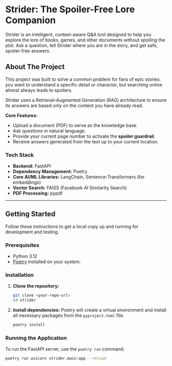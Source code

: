 # Strider: The Spoiler-Free Lore Companion

Strider is an intelligent, context-aware Q&A tool designed to help you explore the lore of books, games, and other documents without spoiling the plot. Ask a question, tell Strider where you are in the story, and get safe, spoiler-free answers.

## About The Project

This project was built to solve a common problem for fans of epic stories: you want to understand a specific detail or character, but searching online almost always leads to spoilers.

Strider uses a Retrieval-Augmented Generation (RAG) architecture to ensure its answers are based *only* on the content you have already read.

**Core Features:**
* Upload a document (PDF) to serve as the knowledge base.
* Ask questions in natural language.
* Provide your current page number to activate the **spoiler guardrail**.
* Receive answers generated from the text up to your current location.

### Tech Stack

* **Backend:** FastAPI
* **Dependency Management:** Poetry
* **Core AI/ML Libraries:** LangChain, Sentence-Transformers (for embeddings)
* **Vector Search:** FAISS (Facebook AI Similarity Search)
* **PDF Processing:** pypdf

---

## Getting Started

Follow these instructions to get a local copy up and running for development and testing.

### Prerequisites

* Python 3.12
* [Poetry](https://python-poetry.org/docs/#installation) installed on your system.

### Installation

1.  **Clone the repository:**
    ```sh
    git clone <your-repo-url>
    cd strider
    ```
2.  **Install dependencies:**
    Poetry will create a virtual environment and install all necessary packages from the `pyproject.toml` file.
    ```sh
    poetry install
    ```

### Running the Application

To run the FastAPI server, use the `poetry run` command:
```sh
poetry run uvicorn strider.main:app --reload
